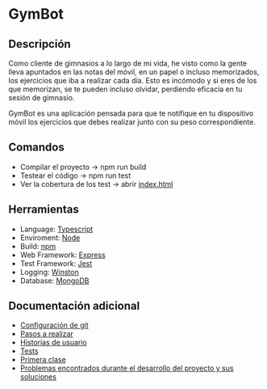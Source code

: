 # GymBot
## Descripción
Como cliente de gimnasios a lo largo de mi vida, he visto como la gente lleva apuntados en las notas del móvil, en un papel o incluso memorizados, los ejercicios que iba a realizar cada día. Esto es incómodo y si eres de los que memorizan, se te pueden incluso olvidar, perdiendo eficacia en tu sesión de gimnasio.

GymBot es una aplicación pensada para que te notifique en tu dispositivo móvil los ejercicios que debes realizar junto con su peso correspondiente.

## Comandos
* Compilar el proyecto -> npm run build
* Testear el código -> npm run test
* Ver la cobertura de los test -> abrir  [index.html](docs/coverage/lcov-report/index.html)

## Herramientas

* Language: [Typescript](https://www.typescriptlang.org)
* Enviroment: [Node](https://nodejs.org)
* Build: [npm](docs/tools/npm.md)
* Web Framework: [Express](https://expressjs.com)
* Test Framework: [Jest](docs/tools/jest.md)
* Logging: [Winston](https://www.npmjs.com/package/winston)
* Database: [MongoDB](https://www.mongodb.com)

## Documentación adicional
* [Configuración de git](docs/git-config.md)
* [Pasos a realizar](docs/pasos.md)
* [Historias de usuario](docs/hu.md)
* [Tests](docs/tests.md)
* [Primera clase](src/models/exercise.ts)
* [Problemas encontrados durante el desarrollo del proyecto y sus soluciones](docs/errors.md)